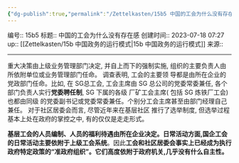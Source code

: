 ```yaml
---
{"dg-publish":true,"permalink":"/Zettelkasten/15b5 中国的工会为什么没有存在感/","dgPassFrontmatter":true}
---
```


编号:: 15b5
标题:: 中国的工会为什么没有存在感
创建时间:: 2023-07-18 07:27
up:: [[Zettelkasten/15b 中国政务的运行模式\|15b 中国政务的运行模式]]
来源:: 

---
重大决策由上级业务管理部门决定, 并自上而下的强制实施, 组织的主要负责人由所依附单位或业务管理部门任命。
调查表明, 工会的主要领 导都是由所在企业的党政部门任命。比如, 在 SG总工会, 工会主席由 SG 总公司的党委常委兼任, 各个部门负责人实行**党委聘任制**, SG 下属的各级 厂矿工会主席( 包括 SG 炼铁厂工会) 也都由同级 的党委副书记或党委常委兼任。个别分工会主席甚至由部门经理自己兼任。
对于社区居委会而言, 尽管近年来在基层社区 推行了选举制度, 但选举过程基本上处在政府的掌控之中, 有的仅仅是走走形式。

**基层工会的人员编制、人员的福利待遇由所在企业决定。日常活动方面,国企工会的日常活动主要依附于上级工会系统**。因此**工会和社区居委会事实上已经成为执行政府特定政策的“准政府组织”。它们高度依附于政府机关,几乎没有什么自主性。**
